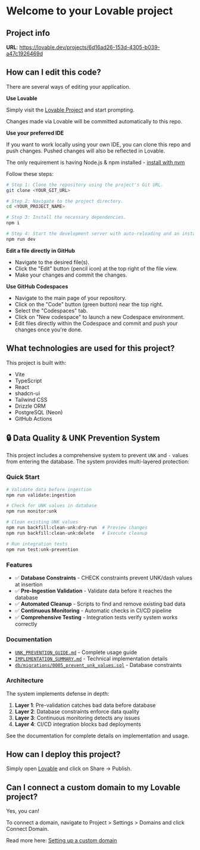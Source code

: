 # Welcome to your Lovable project

## Project info

**URL**: https://lovable.dev/projects/6d16ad26-153d-4305-b039-a47c1926469d

## How can I edit this code?

There are several ways of editing your application.

**Use Lovable**

Simply visit the [Lovable Project](https://lovable.dev/projects/6d16ad26-153d-4305-b039-a47c1926469d) and start prompting.

Changes made via Lovable will be committed automatically to this repo.

**Use your preferred IDE**

If you want to work locally using your own IDE, you can clone this repo and push changes. Pushed changes will also be reflected in Lovable.

The only requirement is having Node.js & npm installed - [install with nvm](https://github.com/nvm-sh/nvm#installing-and-updating)

Follow these steps:

```sh
# Step 1: Clone the repository using the project's Git URL.
git clone <YOUR_GIT_URL>

# Step 2: Navigate to the project directory.
cd <YOUR_PROJECT_NAME>

# Step 3: Install the necessary dependencies.
npm i

# Step 4: Start the development server with auto-reloading and an instant preview.
npm run dev
```

**Edit a file directly in GitHub**

- Navigate to the desired file(s).
- Click the "Edit" button (pencil icon) at the top right of the file view.
- Make your changes and commit the changes.

**Use GitHub Codespaces**

- Navigate to the main page of your repository.
- Click on the "Code" button (green button) near the top right.
- Select the "Codespaces" tab.
- Click on "New codespace" to launch a new Codespace environment.
- Edit files directly within the Codespace and commit and push your changes once you're done.

## What technologies are used for this project?

This project is built with:

- Vite
- TypeScript
- React
- shadcn-ui
- Tailwind CSS
- Drizzle ORM
- PostgreSQL (Neon)
- GitHub Actions

## 🔒 Data Quality & UNK Prevention System

This project includes a comprehensive system to prevent `UNK` and `-` values from entering the database. The system provides multi-layered protection:

### Quick Start

```bash
# Validate data before ingestion
npm run validate:ingestion

# Check for UNK values in database
npm run monitor:unk

# Clean existing UNK values
npm run backfill:clean-unk:dry-run  # Preview changes
npm run backfill:clean-unk:delete   # Execute cleanup

# Run integration tests
npm run test:unk-prevention
```

### Features

- ✅ **Database Constraints** - CHECK constraints prevent UNK/dash values at insertion
- ✅ **Pre-Ingestion Validation** - Validate data before it reaches the database
- ✅ **Automated Cleanup** - Scripts to find and remove existing bad data
- ✅ **Continuous Monitoring** - Automatic checks in CI/CD pipeline
- ✅ **Comprehensive Testing** - Integration tests verify system works correctly

### Documentation

- [`UNK_PREVENTION_GUIDE.md`](UNK_PREVENTION_GUIDE.md) - Complete usage guide
- [`IMPLEMENTATION_SUMMARY.md`](IMPLEMENTATION_SUMMARY.md) - Technical implementation details
- [`db/migrations/0005_prevent_unk_values.sql`](db/migrations/0005_prevent_unk_values.sql) - Database constraints

### Architecture

The system implements defense in depth:

1. **Layer 1**: Pre-validation catches bad data before database
2. **Layer 2**: Database constraints enforce data quality
3. **Layer 3**: Continuous monitoring detects any issues
4. **Layer 4**: CI/CD integration blocks bad deployments

See the documentation for complete details on implementation and usage.

## How can I deploy this project?

Simply open [Lovable](https://lovable.dev/projects/6d16ad26-153d-4305-b039-a47c1926469d) and click on Share -> Publish.

## Can I connect a custom domain to my Lovable project?

Yes, you can!

To connect a domain, navigate to Project > Settings > Domains and click Connect Domain.

Read more here: [Setting up a custom domain](https://docs.lovable.dev/features/custom-domain#custom-domain)
